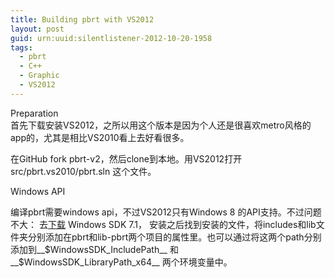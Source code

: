 ```yaml
---
title: Building pbrt with VS2012
layout: post
guid: urn:uuid:silentlistener-2012-10-20-1958
tags:
  - pbrt
  - C++
  - Graphic
  - VS2012
---
```


<span class="label label-success">Preparation</span>  
首先下载安装VS2012，之所以用这个版本是因为个人还是很喜欢metro风格的app的，尤其是相比VS2010看上去好看很多。  

在GitHub fork pbrt-v2，然后clone到本地。用VS2012打开src/pbrt.vs2010/pbrt.sln 这个文件。

<span class="label label-success">Windows API</span>  

编译pbrt需要windows api，不过VS2012只有Windows 8 的API支持。不过问题不大： 去[下载](http://www.microsoft.com/en-ca/download/details.aspx?id=8279) Windows SDK 7.1， 安装之后找到安装的文件，将includes和lib文件夹分别添加在pbrt和lib-pbrt两个项目的属性里。也可以通过将这两个path分别添加到__$WindowsSDK_IncludePath__ 和 __$WindowsSDK_LibraryPath_x64__ 两个环境变量中。
